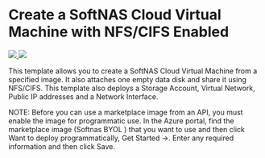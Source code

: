 # Create a SoftNAS Cloud Virtual Machine with NFS/CIFS Enabled

<a href="https://portal.azure.com/#create/Microsoft.Template/uri/https%3A%2F%2Fraw.githubusercontent.com%2Fjimyjohny%2Fazure-quickstart-templates%2Fmaster%2Fsoftnas-cloud%2Fazuredeploy.json" target="_blank">
    <img src="http://azuredeploy.net/deploybutton.png"/>
</a>
<a href="http://armviz.io/#/?load=https%3A%2F%2Fraw.githubusercontent.com%2Fjimyjohny%2Fazure-quickstart-templates%2Fmaster%2Fsoftnas-cloud%2Fazuredeploy.json" target="_blank">
    <img src="http://armviz.io/visualizebutton.png"/>
</a>

This template allows you to create a SoftNAS Cloud Virtual Machine from a specified image. It also attaches one empty data disk and share it using NFS/CIFS. This template also deploys a Storage Account, Virtual Network, Public IP addresses and a Network Interface.

NOTE: Before you can use a marketplace image from an API, you must enable the image for programmatic use. In the Azure portal, find the marketplace image (Softnas BYOL ) that you want to use and then click Want to deploy programmatically, Get Started ->. Enter any required information and then click Save.

